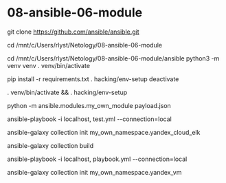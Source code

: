 # 08-ansible-06-module

git clone https://github.com/ansible/ansible.git

cd /mnt/c/Users/rlyst/Netology/08-ansible-06-module

cd /mnt/c/Users/rlyst/Netology/08-ansible-06-module/ansible
python3 -m venv venv
. venv/bin/activate

pip install -r requirements.txt
. hacking/env-setup
deactivate

. venv/bin/activate && . hacking/env-setup

python -m ansible.modules.my_own_module payload.json

ansible-playbook -i localhost, test.yml --connection=local

ansible-galaxy collection init my_own_namespace.yandex_cloud_elk

ansible-galaxy collection build

ansible-playbook -i localhost, playbook.yml --connection=local

ansible-galaxy collection init my_own_namespace.yandex_vm